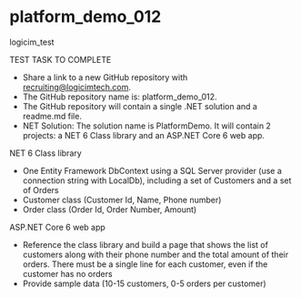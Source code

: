 # platform_demo_012
logicim_test

TEST TASK TO COMPLETE
- Share a link to a new GitHub repository with recruiting@logicimtech.com. 
- The GitHub repository name is: platform_demo_012. 
- The GitHub repository will contain a single .NET solution and a readme.md file. 
- NET Solution: The solution name is PlatformDemo. It will contain 2 projects: a NET 6 Class library and an ASP.NET Core 6 web app.

NET 6 Class library
- One Entity Framework DbContext using a SQL Server provider (use a connection string with LocalDb), including a set of Customers and a set of Orders 
- Customer class (Customer Id, Name, Phone number) 
- Order class (Order Id, Order Number, Amount) 

ASP.NET Core 6 web app
- Reference the class library and build a page that shows the list of customers along with their phone number and the total amount of their orders. There must be a single line for each customer, even if the customer has no orders
- Provide sample data (10-15 customers, 0-5 orders per customer)
